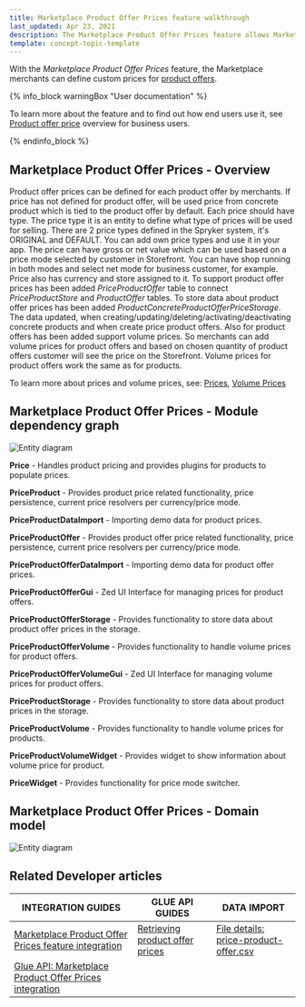 ```yaml
---
title: Marketplace Product Offer Prices feature walkthrough
last_updated: Apr 23, 2021
description: The Marketplace Product Offer Prices feature allows Marketplace merchants to set prices for product offers.
template: concept-topic-template
---
```


With the *Marketplace Product Offer Prices* feature, the Marketplace merchants can define custom prices for [product offers](/docs/marketplace/dev/feature-walkthroughs/{{page.version}}/marketplace-product-offer-feature-walkthrough/marketplace-product-offer-feature-walkthrough.html).

{% info_block warningBox "User documentation" %}

To learn more about the feature and to find out how end users use it, see [Product offer price](/docs/marketplace/user/features/{{page.version}}/marketplace-product-offer-feature-overview.html#product-offer-price) overview for business users.

{% endinfo_block %}

## Marketplace Product Offer Prices - Overview
Product offer prices can be defined for each product offer by merchants. 
If price has not defined for product offer, will be used price from concrete product which is tied to the product offer by default.
Each price should have type. 
The price type it is an entity to define what type of prices will be used for selling. 
There are 2 price types defined in the Spryker system, it's ORIGINAL and DEFAULT. 
You can add own price types and use it in your app.
The price can have gross or net value which can be used based on a price mode selected by customer in Storefront. 
You can have shop running in both modes and select net mode for business customer, for example. 
Price also has currency and store assigned to it.
To support product offer prices has been added *PriceProductOffer* table to connect *PriceProductStore* and *ProductOffer* tables.
To store data about product offer prices has been added *ProductConcreteProductOfferPriceStorage*.
The data updated, when creating/updating/deleting/activating/deactivating concrete products and when create price product offers. 
Also for product offers has been added support volume prices. 
So merchants can add volume prices for product offers and based on chosen quantity of product offers customer will see the price on the Storefront.
Volume prices for product offers work the same as for products.

To learn more about prices and volume prices, see: [Prices](https://documentation.spryker.com/docs/prices-overview), [Volume Prices](https://documentation.spryker.com/docs/volume-prices-overview)

## Marketplace Product Offer Prices - Module dependency graph
![Entity diagram](https://confluence-connect.gliffy.net/embed/image/f128877d-eb61-4d87-b1af-5f166eb45c45.png?utm_medium=live&utm_source=confluence)

**Price** - Handles product pricing and provides plugins for products to populate prices.

**PriceProduct** - Provides product price related functionality, price persistence, current price resolvers per currency/price mode.

**PriceProductDataImport** - Importing demo data for product prices.

**PriceProductOffer** - Provides product offer price related functionality, price persistence, current price resolvers per currency/price mode.

**PriceProductOfferDataImport** - Importing demo data for product offer prices.

**PriceProductOfferGui** - Zed UI Interface for managing prices for product offers.

**PriceProductOfferStorage** - Provides functionality to store data about product offer prices in the storage.

**PriceProductOfferVolume** - Provides functionality to handle volume prices for product offers.

**PriceProductOfferVolumeGui** - Zed UI Interface for managing volume prices for product offers.

**PriceProductStorage** - Provides functionality to store data about product prices in the storage.

**PriceProductVolume** - Provides functionality to handle volume prices for products.

**PriceProductVolumeWidget** - Provides widget to show information about volume price for product.

**PriceWidget** - Provides functionality for price mode switcher.

## Marketplace Product Offer Prices - Domain model
![Entity diagram](https://confluence-connect.gliffy.net/embed/image/0ad490bb-f21f-4e4a-b6eb-e0102a8c7b42.png?utm_medium=live&utm_source=confluence)

## Related Developer articles

|INTEGRATION GUIDES  |GLUE API GUIDES  |DATA IMPORT  |
|---------|---------|---------|
| [Marketplace Product Offer Prices feature integration](/docs/marketplace/dev/feature-integration-guides/{{page.version}}/marketplace-product-offer-prices-feature-integration.html)          | [Retrieving product offer prices](/docs/marketplace/dev/glue-api-guides/{{page.version}}/product-offers/retrieving-product-offer-prices.html)          | [File details: price-product-offer.csv](/docs/marketplace/dev/data-import/{{page.version}}/file-details-price-product-offer.csv.html)           |
|[Glue API: Marketplace Product Offer Prices integration](/docs/marketplace/dev/feature-integration-guides/{{page.version}}/glue/marketplace-product-offer-prices-feature-integration.html)           |           |           |
